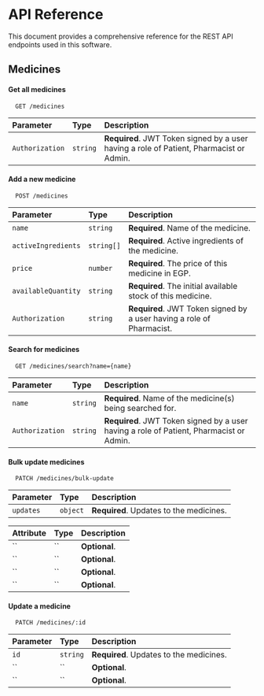 # API Reference

This document provides a comprehensive reference for the REST API endpoints used in this software.

## Medicines

#### Get all medicines

```http
  GET /medicines
```

| Parameter       | Type     | Description                                                                             |
| :-------------- | :------- | :-------------------------------------------------------------------------------------- |
| `Authorization` | `string` | **Required**. JWT Token signed by a user having a role of Patient, Pharmacist or Admin. |

#### Add a new medicine

```http
  POST /medicines
```

| Parameter           | Type       | Description                                                           |
| :------------------ | :--------- | :-------------------------------------------------------------------- |
| `name`              | `string`   | **Required**. Name of the medicine.                                   |
| `activeIngredients` | `string[]` | **Required**. Active ingredients of the medicine.                     |
| `price`             | `number`   | **Required**. The price of this medicine in EGP.                      |
| `availableQuantity` | `string`   | **Required**. The initial available stock of this medicine.           |
| `Authorization`     | `string`   | **Required**. JWT Token signed by a user having a role of Pharmacist. |

#### Search for medicines

```http
  GET /medicines/search?name={name}
```

| Parameter       | Type     | Description                                                                             |
| :-------------- | :------- | :-------------------------------------------------------------------------------------- |
| `name`          | `string` | **Required**. Name of the medicine(s) being searched for.                               |
| `Authorization` | `string` | **Required**. JWT Token signed by a user having a role of Patient, Pharmacist or Admin. |

#### Bulk update medicines

```http
  PATCH /medicines/bulk-update
```

| Parameter | Type     | Description                             |
| :-------- | :------- | :-------------------------------------- |
| `updates` | `object` | **Required**. Updates to the medicines. |

| Attribute | Type | Description   |
| :-------- | :--- | :------------ |
| ``        | ``   | **Optional**. |
| ``        | ``   | **Optional**. |
| ``        | ``   | **Optional**. |
| ``        | ``   | **Optional**. |

#### Update a medicine

```http
  PATCH /medicines/:id
```

| Parameter | Type     | Description                             |
| :-------- | :------- | :-------------------------------------- |
| `id`      | `string` | **Required**. Updates to the medicines. |
| ``        | ``       | **Optional**.                           |
| ``        | ``       | **Optional**.                           |
